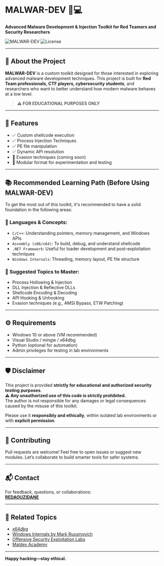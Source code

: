 # MALWAR-DEV 🔬💻  
**Advanced Malware Development & Injection Toolkit for Red Teamers and Security Researchers**

![MALWAR-DEV](https://img.shields.io/badge/Status-Under_Development-orange) ![License](https://img.shields.io/badge/License-Educational_Use_Only-red)

---

## 🚀 About the Project

**MALWAR-DEV** is a custom toolkit designed for those interested in exploring advanced malware development techniques. This project is built for **Red Team professionals, CTF players, cybersecurity students**, and researchers who want to better understand how modern malware behaves at a low level.

> **⚠️ FOR EDUCATIONAL PURPOSES ONLY**

---

## 🎯 Features

- ✅ Custom shellcode execution  
- ✅ Process Injection Techniques  
- ✅ PE file manipulation  
- ✅ Dynamic API resolution  
- 🔄 Evasion techniques (coming soon)  
- 🧪 Modular format for experimentation and testing

---

## 📚 Recommended Learning Path (Before Using MALWAR-DEV)

To get the most out of this toolkit, it's recommended to have a solid foundation in the following areas:

### 📌 Languages & Concepts:
- `C/C++`: Understanding pointers, memory management, and Windows APIs  
- `Assembly (x86/x64)`: To build, debug, and understand shellcode  
- `.NET Framework`: Useful for loader development and post-exploitation techniques  
- `Windows Internals`: Threading, memory layout, PE file structure  

### 🧠 Suggested Topics to Master:
- Process Hollowing & Injection  
- DLL Injection & Reflective DLLs  
- Shellcode Encoding & Decoding  
- API Hooking & Unhooking  
- Evasion techniques (e.g., AMSI Bypass, ETW Patching)

---

## ⚙️ Requirements

- Windows 10 or above (VM recommended)  
- Visual Studio / mingw / x64dbg  
- Python (optional for automation)  
- Admin privileges for testing in lab environments

---

## 🛡️ Disclaimer

This project is provided **strictly for educational and authorized security testing purposes**.  
**⚠️ Any unauthorized use of this code is strictly prohibited.**  
The author is not responsible for any damages or legal consequences caused by the misuse of this toolkit.

Please use it **responsibly and ethically**, within isolated lab environments or with **explicit permission**.

---

## 🤝 Contributing

Pull requests are welcome! Feel free to open issues or suggest new modules. Let’s collaborate to build smarter tools for safer systems.

---

## 📬 Contact

For feedback, questions, or collaborations:  
**[REDAOUZIDANE](https://github.com/REDAOUZIDANE)**

---

## 🔗 Related Topics

- [x64dbg](https://x64dbg.com/)  
- [Windows Internals by Mark Russinovich](https://learn.microsoft.com/en-us/sysinternals/)  
- [Offensive Security Exploitation Labs](https://www.offensive-security.com/)  
- [Maldev Academy](https://maldevacademy.com/)

---

**Happy hacking—stay ethical.**

